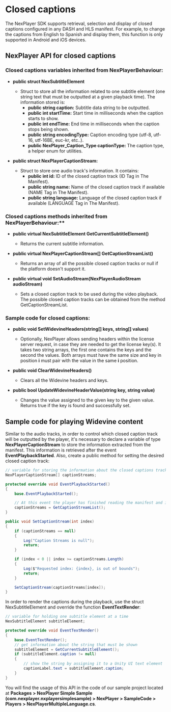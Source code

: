 # Closed captions

The NexPlayer  SDK supports retrieval, selection and display of closed captions configured in any DASH and HLS manifest. For example, to change the captions from English to Spanish and display them, this function is only supported in Android and iOS devices.

## NexPlayer API for closed captions

### Closed captions variables inherited from NexPlayerBehaviour:

- **public struct NexSubtitleElement** 
    - Struct to store all the information related to one subtitle element (one string text that must be outputted at a given playback time). The information stored is:
        - **public string caption:** Subtitle data string to be outputted.
        - **public int startTime:** Start time in milliseconds when the caption starts to show.
        - **public int endTime:** End time in milliseconds when the caption stops being shown.
        - **public string encodingType:** Caption encoding type (utf-8, utf-16, utf-16BE, euc-kr, etc..).
        - **public NexPlayer_Caption_Type captionType:** The caption type, a helper enum for utilities.

 - **public struct NexPlayerCaptionStream:** 
    - Struct to store one audio track's information. It contains:
        - **public int id:** ID of the closed caption track (ID Tag in The Manifest).
        - **public string name:** Name of the closed caption track if available (NAME Tag in The Manifest).
        - **public string language:** Language of the closed caption track if available  (LANGUAGE Tag in The Manifest).

### Closed captions methods inherited from NexPlayerBehaviour:**

- **public virtual NexSubtitleElement GetCurrentSubtitleElement()**
    - Returns the current subtitle information.

- **public virtual NexPlayerCaptionStream[] GetCaptionStreamList()**
    - Returns an array of all the possible closed caption tracks or null if the platform doesn't support it.

- **public virtual void SetAudioStream(NexPlayerAudioStream audioStream)**
    - Sets a closed caption track to be used during the video playback. The possible closed caption tracks can be obtained from the method GetCaptionStreamList.

### Sample code for closed captions:

- **public void SetWidevineHeaders(string[] keys, string[] values)**
    - Optionally, NexPlayer  allows sending headers within the license server request, in case they are needed to get the license key(s). It takes two string arrays, the first one contains the keys and the second the values. Both arrays must have the same size and key in position **i** must pair with the value in the same **i** position.

- **public void ClearWidevineHeaders()**
    - Clears all the Widevine headers and keys.

- **public bool UpdateWidevineHeaderValue(string key, string value)**
    - Changes the value assigned to the given key to the given value. Returns true if the key is found and successfully set.


## Sample code for playing Widevine content

Similar to the audio tracks, in order to control which closed caption track will be outputted by the player, it's necessary to declare a variable of type **NexPlayerCaptionStream** to store the information extracted from the manifest. This information is retrieved after the event **EventPlaybackStarted**. Also, create a public method for setting the desired closed caption track:

```csharp
// variable for storing the information about the closed captions tracks present inside the manifest
NexPlayerCaptionStream[] captionStreams;

protected override void EventPlaybackStarted()
{
    base.EventPlaybackStarted();

    // At this event the player has finished reading the manifest and is safe to ask for the CC tracks
    captionStreams = GetCaptionStreamList();
}

public void SetCaptionStream(int index)
{
    if (captionStreams == null)
    {
        Log("Caption Streams is null");
        return;
    }

    if (index < 0 || index >= captionStreams.Length)
    {
        Log($"Requested index: {index}, is out of bounds");
        return;
    }

    SetCaptionStream(captionStreams[index]);
}
```
In order to render the captions during the playback, use the struct NexSubtitleElement and override the function **EventTextRender**:

```csharp
// variable for holding one subtitle element at a time
NexSubtitleElement subtitleElement;

protected override void EventTextRender()
{
    base.EventTextRender();
    // get information about the string that must be shown 
    subtitleElement = GetCurrentSubtitleElement();
    if (subtitleElement.caption != null)
    {
        // show the string by assigning it to a Unity UI text element
        captionLabel.text = subtitleElement.caption;
    }
}
```

You will find the usage of this API in the code of our sample project located at **Packages > NexPlayer Simple Sample (com.nexplayer.nxplayersimplesample) > NexPlayer > SampleCode > Players > NexPlayerMultipleLanguage.cs**.